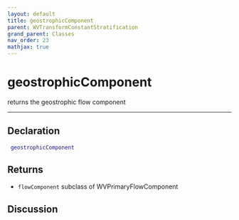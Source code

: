 ```yaml
---
layout: default
title: geostrophicComponent
parent: WVTransformConstantStratification
grand_parent: Classes
nav_order: 23
mathjax: true
---
```


#  geostrophicComponent

returns the geostrophic flow component


---

## Declaration
```matlab
 geostrophicComponent
```
## Returns
+ `flowComponent`  subclass of WVPrimaryFlowComponent

## Discussion

        
